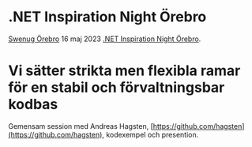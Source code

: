 # .NET Inspiration Night Örebro
[Swenug Örebro](https://www.meetup.com/swenug-orebro) 16 maj 2023 [.NET Inspiration Night Örebro](https://www.meetup.com/swenug-orebro/events/293164910/).

# Vi sätter strikta men flexibla ramar för en stabil och förvaltningsbar kodbas
Gemensam session med Andreas Hagsten, [https://github.com/hagsten](https://github.com/hagsten), kodexempel och presention.